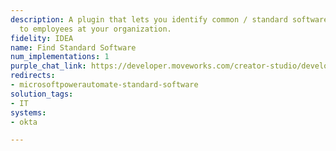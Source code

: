```yaml
---
description: A plugin that lets you identify common / standard software available
  to employees at your organization.
fidelity: IDEA
name: Find Standard Software
num_implementations: 1
purple_chat_link: https://developer.moveworks.com/creator-studio/developer-tools/purple-chat/?conversation=%7B%22startTimestamp%22%3A%2211%3A43+AM%22%2C%22messages%22%3A%5B%7B%22role%22%3A%22user%22%2C%22parts%22%3A%5B%7B%22richText%22%3A%22What+software+do+employees+have+access+to+for+project+management%3F%22%7D%5D%7D%2C%7B%22role%22%3A%22assistant%22%2C%22parts%22%3A%5B%7B%22reasoningSteps%22%3A%5B%7B%22status%22%3A%22success%22%2C%22richText%22%3A%22%3Cp%3E%E2%9C%85+Working+on+%3Cb%3EProject+Management+Software%3C%2Fb%3E%3Cbr%3E%E2%8F%B3+Calling+Plugin+%3Cb%3EFind+Standard+Software%3C%2Fb%3E%3C%2Fp%3E%22%7D%5D%7D%2C%7B%22richText%22%3A%22Employees+have+access+to+the+following+project+management+software%3A%3Cbr%3E-+%3Cb%3EJira%3C%2Fb%3E%3Cbr%3E-+%3Cb%3EAsana%3C%2Fb%3E%3Cbr%3E-+%3Cb%3ETrello%3C%2Fb%3E%3Cbr%3EWould+you+like+to+begin+the+process+to+get+access+to+any+of+these%3F%22%7D%2C%7B%22buttons%22%3A%5B%7B%22style%22%3A%22filled%22%2C%22buttonText%22%3A%22Access+Jira%22%7D%2C%7B%22style%22%3A%22outlined%22%2C%22buttonText%22%3A%22Access+Asana%22%7D%2C%7B%22style%22%3A%22outlined%22%2C%22buttonText%22%3A%22Access+Trello%22%7D%2C%7B%22style%22%3A%22outlined%22%2C%22buttonText%22%3A%22No%2C+thank+you%22%7D%5D%7D%5D%7D%5D%7D
redirects:
- microsoftpowerautomate-standard-software
solution_tags:
- IT
systems:
- okta

---
```

